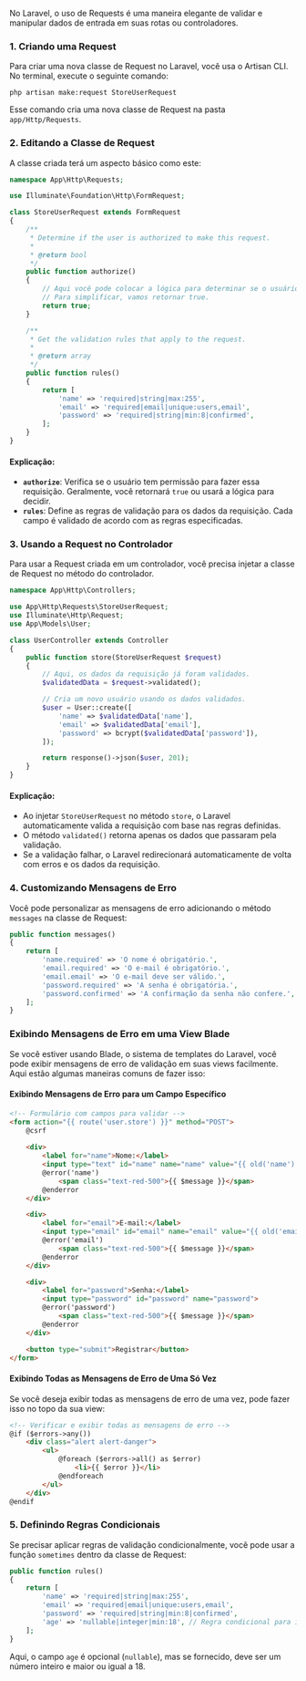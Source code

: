 No Laravel, o uso de Requests é uma maneira elegante de validar e manipular dados de entrada em suas rotas ou controladores.

### 1. **Criando uma Request**

Para criar uma nova classe de Request no Laravel, você usa o Artisan CLI. No terminal, execute o seguinte comando:

`php artisan make:request StoreUserRequest`

Esse comando cria uma nova classe de Request na pasta `app/Http/Requests`.

### 2. **Editando a Classe de Request**

A classe criada terá um aspecto básico como este:

```php
namespace App\Http\Requests;

use Illuminate\Foundation\Http\FormRequest;

class StoreUserRequest extends FormRequest
{
    /**
     * Determine if the user is authorized to make this request.
     *
     * @return bool
     */
    public function authorize()
    {
        // Aqui você pode colocar a lógica para determinar se o usuário está autorizado.
        // Para simplificar, vamos retornar true.
        return true;
    }

    /**
     * Get the validation rules that apply to the request.
     *
     * @return array
     */
    public function rules()
    {
        return [
            'name' => 'required|string|max:255',
            'email' => 'required|email|unique:users,email',
            'password' => 'required|string|min:8|confirmed',
        ];
    }
}

```

#### Explicação:

- **`authorize`**: Verifica se o usuário tem permissão para fazer essa requisição. Geralmente, você retornará `true` ou usará a lógica para decidir.
- **`rules`**: Define as regras de validação para os dados da requisição. Cada campo é validado de acordo com as regras especificadas.

### 3. **Usando a Request no Controlador**

Para usar a Request criada em um controlador, você precisa injetar a classe de Request no método do controlador.

```php
namespace App\Http\Controllers;

use App\Http\Requests\StoreUserRequest;
use Illuminate\Http\Request;
use App\Models\User;

class UserController extends Controller
{
    public function store(StoreUserRequest $request)
    {
        // Aqui, os dados da requisição já foram validados.
        $validatedData = $request->validated();

        // Cria um novo usuário usando os dados validados.
        $user = User::create([
            'name' => $validatedData['name'],
            'email' => $validatedData['email'],
            'password' => bcrypt($validatedData['password']),
        ]);

        return response()->json($user, 201);
    }
}
```

#### Explicação:

- Ao injetar `StoreUserRequest` no método `store`, o Laravel automaticamente valida a requisição com base nas regras definidas.
- O método `validated()` retorna apenas os dados que passaram pela validação.
- Se a validação falhar, o Laravel redirecionará automaticamente de volta com erros e os dados da requisição.

### 4. **Customizando Mensagens de Erro**

Você pode personalizar as mensagens de erro adicionando o método `messages` na classe de Request:

```php
public function messages()
{
    return [
        'name.required' => 'O nome é obrigatório.',
        'email.required' => 'O e-mail é obrigatório.',
        'email.email' => 'O e-mail deve ser válido.',
        'password.required' => 'A senha é obrigatória.',
        'password.confirmed' => 'A confirmação da senha não confere.',
    ];
}
```


### **Exibindo Mensagens de Erro em uma View Blade**

Se você estiver usando Blade, o sistema de templates do Laravel, você pode exibir mensagens de erro de validação em suas views facilmente. Aqui estão algumas maneiras comuns de fazer isso:

#### Exibindo Mensagens de Erro para um Campo Específico

```html
<!-- Formulário com campos para validar -->
<form action="{{ route('user.store') }}" method="POST">
    @csrf
    
    <div>
        <label for="name">Nome:</label>
        <input type="text" id="name" name="name" value="{{ old('name') }}">
        @error('name')
            <span class="text-red-500">{{ $message }}</span>
        @enderror
    </div>

    <div>
        <label for="email">E-mail:</label>
        <input type="email" id="email" name="email" value="{{ old('email') }}">
        @error('email')
            <span class="text-red-500">{{ $message }}</span>
        @enderror
    </div>

    <div>
        <label for="password">Senha:</label>
        <input type="password" id="password" name="password">
        @error('password')
            <span class="text-red-500">{{ $message }}</span>
        @enderror
    </div>

    <button type="submit">Registrar</button>
</form>
```

#### Exibindo Todas as Mensagens de Erro de Uma Só Vez

Se você deseja exibir todas as mensagens de erro de uma vez, pode fazer isso no topo da sua view:

```html
<!-- Verificar e exibir todas as mensagens de erro -->
@if ($errors->any())
    <div class="alert alert-danger">
        <ul>
            @foreach ($errors->all() as $error)
                <li>{{ $error }}</li>
            @endforeach
        </ul>
    </div>
@endif
```

### 5. **Definindo Regras Condicionais**

Se precisar aplicar regras de validação condicionalmente, você pode usar a função `sometimes` dentro da classe de Request:

```php
public function rules()
{
    return [
        'name' => 'required|string|max:255',
        'email' => 'required|email|unique:users,email',
        'password' => 'required|string|min:8|confirmed',
        'age' => 'nullable|integer|min:18', // Regra condicional para idade
    ];
}
```

Aqui, o campo `age` é opcional (`nullable`), mas se fornecido, deve ser um número inteiro e maior ou igual a 18.
